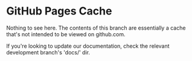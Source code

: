 # GitHub Pages Cache
 
Nothing to see here. The contents of this branch are essentially a cache that's not intended to be viewed on github.com.
 
 
If you're looking to update our documentation, check the relevant development branch's 'docs/' dir.
